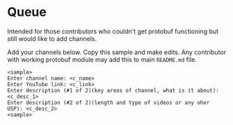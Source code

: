 # Queue
Intended for those contributors who couldn't get protobuf functioning but still would like to add channels.

Add your channels below. Copy this sample and make edits. Any contributor with working protobuf module may add this to main `README.md` file.

```
<sample>
Enter channel name: <c_name>
Enter YouTube link: <c_link>
Enter description (#1 of 2)(key areas of channel, what is it about): <c_desc_1>
Enter description (#2 of 2)(length and type of videos or any oher USP): <c_desc_2>
<sample>
 ``` 
